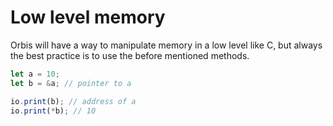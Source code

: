 # Low level memory

Orbis will have a way to manipulate memory in a low level like C, but always the best practice is to use the before mentioned methods.

```ts
let a = 10;
let b = &a; // pointer to a

io.print(b); // address of a
io.print(*b); // 10
```
